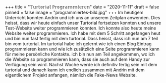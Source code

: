 +++
title = "𝕋𝕦𝕣𝕥𝕠𝕣𝕚𝕒𝕝 ℙ𝕣𝕠𝕘𝕣𝕒𝕞𝕞𝕚𝕖𝕣𝕖𝕟"
date = "2020-11-11"
draft = false
pinned = false
image = "programmiertes-bild.jpg"
+++
Im heutigem Unterricht konnten Andrin und ich uns an unserem Zeitplan anwenden. Dies heisst, dass wir heute einfach unser Turtorial fortsetzen konnten und unsere Test-Website weiter programmieren konnten. Ich konnte also heute meine Website weiter programmieren. Ich habe mit dem 5 Schritt angefangen heut und bin nun fast fertig mit dem turtorial. Dass heisst, dass ich nun am 7 teil bin vom turtorial. Im turtorial habe ich gelernt wie ich einen Blog Eintrag programmieren kann und wie ich zusätzlich eine Seite programmieren kann für meine persönliche Kontakte. ich bin nun am Teil angekommen, wo ich die Website so programmieren kann, dass sie auch auf dem Handy zur Verfügung sein wird. Nächst Woche werde ich definitiv fertig sein mit dem turtorial und danach kann ich endlich zusammen mit Andrin mit dem eigentlichem Projekt anfangen, nämlich die Fake-News Website.